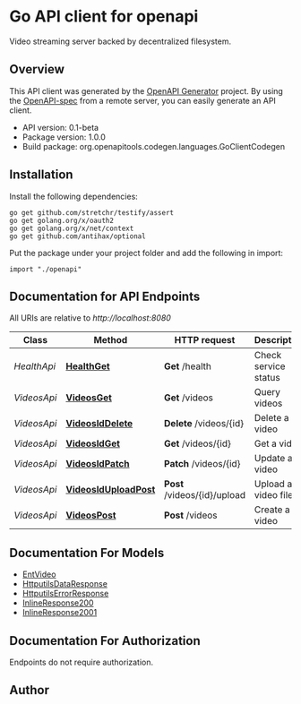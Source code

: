 # Go API client for openapi

Video streaming server backed by decentralized filesystem.

## Overview
This API client was generated by the [OpenAPI Generator](https://openapi-generator.tech) project.  By using the [OpenAPI-spec](https://www.openapis.org/) from a remote server, you can easily generate an API client.

- API version: 0.1-beta
- Package version: 1.0.0
- Build package: org.openapitools.codegen.languages.GoClientCodegen

## Installation

Install the following dependencies:

```shell
go get github.com/stretchr/testify/assert
go get golang.org/x/oauth2
go get golang.org/x/net/context
go get github.com/antihax/optional
```

Put the package under your project folder and add the following in import:

```golang
import "./openapi"
```

## Documentation for API Endpoints

All URIs are relative to *http://localhost:8080*

Class | Method | HTTP request | Description
------------ | ------------- | ------------- | -------------
*HealthApi* | [**HealthGet**](docs/HealthApi.md#healthget) | **Get** /health | Check service status
*VideosApi* | [**VideosGet**](docs/VideosApi.md#videosget) | **Get** /videos | Query videos
*VideosApi* | [**VideosIdDelete**](docs/VideosApi.md#videosiddelete) | **Delete** /videos/{id} | Delete a video
*VideosApi* | [**VideosIdGet**](docs/VideosApi.md#videosidget) | **Get** /videos/{id} | Get a video
*VideosApi* | [**VideosIdPatch**](docs/VideosApi.md#videosidpatch) | **Patch** /videos/{id} | Update a video
*VideosApi* | [**VideosIdUploadPost**](docs/VideosApi.md#videosiduploadpost) | **Post** /videos/{id}/upload | Upload a video file
*VideosApi* | [**VideosPost**](docs/VideosApi.md#videospost) | **Post** /videos | Create a video


## Documentation For Models

 - [EntVideo](docs/EntVideo.md)
 - [HttputilsDataResponse](docs/HttputilsDataResponse.md)
 - [HttputilsErrorResponse](docs/HttputilsErrorResponse.md)
 - [InlineResponse200](docs/InlineResponse200.md)
 - [InlineResponse2001](docs/InlineResponse2001.md)


## Documentation For Authorization

 Endpoints do not require authorization.



## Author



